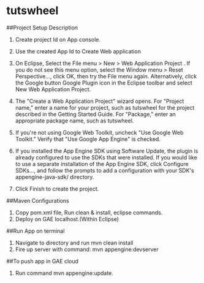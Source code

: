 tutswheel
=========

##Project Setup Description

1. Create project Id on App console.

2. Use the created App Id to Create Web application

3. On Eclipse, Select the File menu > New > Web Application Project . If you do not see this menu option, select the Window menu > Reset Perspective..., click OK, then try the File menu again. Alternatively, click the Google button Google Plugin icon in the Eclipse toolbar and select New Web Application Project.

4. The "Create a Web Application Project" wizard opens. For "Project name," enter a name for your project, such as tutswheel for the project described in the Getting Started Guide. For "Package," enter an appropriate package name, such as tutswheel.

5. If you're not using Google Web Toolkit, uncheck "Use Google Web Toolkit." Verify that "Use Google App Engine" is checked.

6. If you installed the App Engine SDK using Software Update, the plugin is already configured to use the SDKs that were installed. If you would like to use a separate installation of the App Engine SDK, click Configure SDKs..., and follow the prompts to add a configuration with your SDK's appengine-java-sdk/ directory.

7. Click Finish to create the project.

##Maven Configurations

1. Copy pom.xml file, Run clean & install, eclipse commands.
2. Deploy on GAE localhost.(Within Eclipse)

##Run App on terminal

1. Navigate to directory and run mvn clean install
2. Fire up server with command: mvn appengine:devserver

##To push app in GAE cloud
1. Run command mvn appengine:update. 


